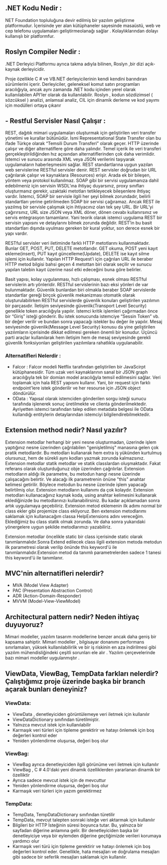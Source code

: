    ##  .NET Kodu Nedir  :
  NET Foundation topluluğuna devir edilmiş bir yazılım geliştirme platformudur. İçerisinde yer alan kütüphaneler sayesinde  masaüstü, 
 web ve cep telefonu uygulamaları geliştirmeolanağı sağlar . Kolaylıklarından dolayı kullanışlı bir platformfur.
 
 ##  Roslyn Compiler Nedir :
 
 .NET Derleyici Platformu ayrıca takma adıyla bilinen, Roslyn ,bir dizi açık-kaynak derleyicidir.

Proje özellikle C # ve VB.NET derleyicilerinin kendi kendini barındıran sürümlerini içerir. Derleyiciler, geleneksel komut satırı programları aracılığıyla, ancak aynı zamanda 
.NET kodu içinden yerel olarak kullanılabilen API'ler olarak da kullanılabilir. Roslyn , kodun sözdizimsel ( sözcüksel ) analizi, anlamsal analiz, CIL için dinamik derleme
ve kod yayımı için modülleri ortaya çıkarır 

## - Restful Servisler Nasıl Çalışır :
REST, dağıtık mimari uygulamaları oluşturmak için geliştirilen veri transfer yönetimi ve kurallar bütünüdür. İsmi Representational State Transfer olan bu ifade Türkçe olarak 
“Temsili Durum Transferi” olarak geçer. HTTP üzerinde çalışır ve diğer alternatiflere göre daha yalındır. Temel içerik ile veri transferi gerçekleştirildiğinden hız açısından 
alternatiflerinden çok daha verimlidir.  İstemci ve sunucu arasında XML veya JSON verilerini taşıyarak uygulamaların haberleşmesini sağlar. REST standartlarına uygun yazılan web 
servislerine RESTful servisler denir.
REST servisler doğrudan bir URL çağrılarak çalışır ve kaynaklara (Resources) erişir. Arada ek bir bileşen, yöntem veya protokol kullanılmaz. SOAP gibi bir servisi uygulamanıza
dahil edebilmeniz için servisin WSDL’ına ihtiyaç duyarsınız, proxy sınıfları oluşturmanız gerekir, uzaktaki metotları tetikleyecek bileşenlere ihtiyaç vardır. İstemci, SOAP bir
servisle ilgili her şeyi bilmek zorundadır, belirli standartları yerine getirilmeden SOAP bir servisi çağıramaz. Ancak REST ile yazılmış bir servisle çalışmak için ihtiyacınız 
olan tek şey URL. Bir URL’yi çağırırsınız, URL size JSON veya XML döner, dönen cevabı kullanırsınız ve servis entegrasyon tamamlanır. Yani teorik olarak istemci uygulama REST bir 
servisin yapısını ve detaylarını bilmek zorunda değildir. REST’in bu basit standartları dışında uyulması gereken bir kural yoktur, son derece esnek bir yapı vardır.

RESTful servisler veri iletiminde farklı HTTP metotlarını kullanmaktadır. Bunlar GET, POST, PUT, DELETE metotlarıdır. GET okuma, POST yeni kayıt ekleme(insert), PUT kayıt
güncelleme(Update), DELETE ise kayıt silme işlemi için kullanılır. Yapılan HTTP Request’i için çağrılan URL ile beraber HTTP metod bilgisi bahsi geçen 4 metottan biri olarak
seçilir ve sunucu yapılan talebin kayıt üzerine nasıl etki edeceğini buna göre belirler.

Basit yapısı, kolay uygulanması, hızlı çalışması, esnek olması RESTful servislerin artı yönleridir. RESTful servislerinin bazı eksi yönleri de var bulunmaktadır. Güvenlik
bunlardan biri olmakla beraber SOAP servislerde standartlar gereği birçok güvenlik mekanizması otomatik olarak oluşturulabilirken RESTful servislerde güvenlik konuları 
geliştirilen yazılımın bir parçasıdır. İletişim seviyesinde güvenlik(Transport Level Security) genellikle token aracılığıyla yapılır. İstemci kritik işlemleri çağırmadan 
önce bir “Giriş” isteği gönderir. Bu istek sonucunda istemciye “Sessin Token” vb. bir değer verilir ve bundan sonra yapacağı istekler bu değer ile yapılır. Mesaj seviyesinde
güvenlik(Message Level Security) konusu da yine geliştirilen yazılımların içerisinde dikkat edilmesi gereken önemli bir konudur. Üçüncü parti araçlar kullanılarak hem iletişim
hem de mesaj seviyesinde gerekli güvenlik fonksiyonları geliştirilen yazılımlara rahatlıkla uygulanabilir.
### Alternatifleri Nelerdir :
* Falcor : Falcor modeli Netflix tarafından geliştirilen bir JavaScirpt kütüphanesidir. Tüm uzak veri kaynaklarının sanal bir JSON graph aracılığıyla tek bir domian model 
aracılığyla temsil edilmesini sağlar. Veri toplamak için hala REST yapısını kullanır. Yani, bir request için farklı endpoint'lere istek gönderilir ve her resourse için JSON
object döndürülür.
* OData : Yapısal olarak istemciden gönderilen sorgu isteği sunucu tarafında işlenerek sonuç üretilmekte ve clienta gönderilmektedir. Ayriyetten istemci tarafından talep 
edilen metadata belgesi ile OData kullandığı entitylerin detaylarından istemciyi bilgilendirebilmektedir.

##  Extension method nedir? Nasıl yazılır?

Extension metodlar herhangi bir yeni nesne oluşturmadan, üzerinde işlem yaptığınız nesne üzerinden çağrılabilen "genişletilmiş" manasına gelen çok pratik metodlardır.
Bu metodları kullanarak hem extra iş yükünden kurtulmuş olursunuz, hem de sürekli aynı kodları yazmak zorunda kalmazsınız.
Extension metodlar statik metodlar ve statik classlardan oluşmaktadır. Fakat referans olarak oluşturduğunuz obje üzerinden çağrılırlar. Extension metodların aldığı 
ilk parametre, bu metodun hangi nesne üzerinde çalışacağını belirtir. Ve alacağı ilk parametrenin önüne "this" anahtar kelimesi getirilir. Böylece metodun bu nesne
üzerinde işlem yapacağı belirtilmiş olur.
Extension metodların kullanımı da çok kolaydır. Extension metodları kullanacağınız kaynak koda, using anahtar kelimesini kullanarak eklediğinizde bu metodlarınızı
kullanabilirsiniz. Bu kadar açıklamadan sonra artık uygulamaya geçebiliriz.
Extension metod eklemenin ilk adımı normal bir class ekler gibi projemize class ekliyoruz. Ben extension metodlarımı saklamak için kullanacağım classa HelpExtensions 
adını vereceğim. Eklediğimiz bu class statik olmak zorunda. Ve daha sonra yukarıdaki yönergelere uygun şekilde metodlarımızı yazabiliriz. 

Extension metodlar öncelikle static bir class içerisinde static olarak tanımlanmalıdır.Sonra Extend edilecek class ilgili extension metoda metodun ilk parametresi
olarak verilip önünde this keyword'ü ile tanımlanmalıdır.Extension metod da tanımlı parametrelerden sadece 1 tanesi this keyword'ü ile tanımlanır.

##  MVC'nin alternatifleri nelerdir?


- MVA (Model View Adapter)
- PAC (Presentation Abstraction Control)
- ADR (Action-Domain-Responder)
- MVVM (Model-View-ViewModel)

## Architectural pattern nedir? Neden ihtiyaç duyuyoruz?

Mimari modeller, yazılım tasarım modellerine benzer ancak daha geniş bir kapsama sahiptir.
Mimari modeller , bilgisayar donanımı performans sınırlamaları, yüksek kullanılabilirlik ve bir iş riskinin en aza indirilmesi gibi
yazılım mühendisliğindeki çeşitli sorunları ele alır . Yazılım çerçevelerinde bazı mimari modeller uygulanmıştır .

## ViewData, ViewBag, TempData farkları nelerdir? Çalıştığımız proje üzerinde başka bir branch açarak bunları deneyiniz?

### ViewData:
* ViewData , denetleyiciden görüntülemeye veri iletmek için kullanılır
* ViewDataDictionary sınıfından türetilmiştir.
* Yalnızca mevcut istek için kullanılabilir
* Karmaşık veri türleri için tipleme gerektirir ve hatayı önlemek için boş değerleri kontrol eder
* Yeniden yönlendirme oluşursa, değeri boş olur
### ViewBag:
* ViewBag ayrıca denetleyiciden ilgili görünüme veri iletmek için kullanılır
* ViewBag , C # 4.0'daki yeni dinamik özelliklerden yararlanan dinamik bir özelliktir
* Ayrıca sadece mevcut istek için de mevcuttur
* Yeniden yönlendirme oluşursa, değeri boş olur
* Karmaşık veri türleri için yazım gerektirmez
### TempData:
* TempData, TempDataDictionary sınıfından türetilir
* TempData, mevcut talepten sonraki isteğe veri aktarmak için kullanılır
* Bilgileri bir HTTP İsteğinin süresi boyunca tutar. Bu, yalnızca bir sayfadan diğerine anlamına gelir. Bir denetleyiciden başka bir denetleyiciye veya bir eylemden diğerine geçtiğimizde verileri korumaya yardımcı olur
* Karmaşık veri türü için tipleme gerektirir ve hatayı önlemek için boş değerleri kontrol eder. Genellikle, hata mesajları ve doğrulama mesajları gibi sadece bir seferlik mesajları saklamak için kullanılır.

